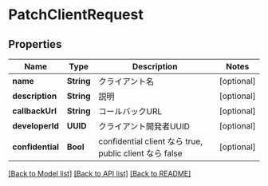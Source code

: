 # PatchClientRequest

## Properties
Name | Type | Description | Notes
------------ | ------------- | ------------- | -------------
**name** | **String** | クライアント名 | [optional] 
**description** | **String** | 説明 | [optional] 
**callbackUrl** | **String** | コールバックURL | [optional] 
**developerId** | **UUID** | クライアント開発者UUID | [optional] 
**confidential** | **Bool** | confidential client なら true, public client なら false | [optional] 

[[Back to Model list]](../README.md#documentation-for-models) [[Back to API list]](../README.md#documentation-for-api-endpoints) [[Back to README]](../README.md)


